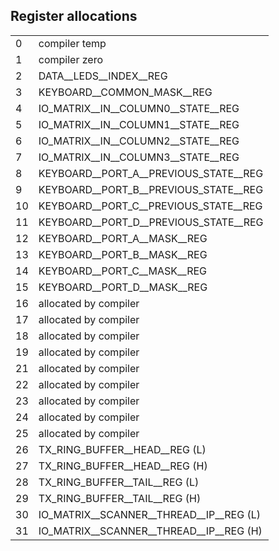 ## Register allocations

|    |                                                                 |
|----|-----------------------------------------------------------------|
|  0 | compiler temp                                                   |
|  1 | compiler zero                                                   |
|  2 | DATA__LEDS__INDEX__REG                                          |
|  3 | KEYBOARD__COMMON_MASK__REG                                      |
|  4 | IO_MATRIX__IN__COLUMN0__STATE__REG                              |
|  5 | IO_MATRIX__IN__COLUMN1__STATE__REG                              |
|  6 | IO_MATRIX__IN__COLUMN2__STATE__REG                              |
|  7 | IO_MATRIX__IN__COLUMN3__STATE__REG                              |
|  8 | KEYBOARD__PORT_A__PREVIOUS_STATE__REG                           |
|  9 | KEYBOARD__PORT_B__PREVIOUS_STATE__REG                           |
| 10 | KEYBOARD__PORT_C__PREVIOUS_STATE__REG                           |
| 11 | KEYBOARD__PORT_D__PREVIOUS_STATE__REG                           |
| 12 | KEYBOARD__PORT_A__MASK__REG                                     |
| 13 | KEYBOARD__PORT_B__MASK__REG                                     |
| 14 | KEYBOARD__PORT_C__MASK__REG                                     |
| 15 | KEYBOARD__PORT_D__MASK__REG                                     |
| 16 | allocated by compiler                                           |
| 17 | allocated by compiler                                           |
| 18 | allocated by compiler                                           |
| 19 | allocated by compiler                                           |
| 21 | allocated by compiler                                           |
| 22 | allocated by compiler                                           |
| 23 | allocated by compiler                                           |
| 24 | allocated by compiler                                           |
| 25 | allocated by compiler                                           |
| 26 | TX_RING_BUFFER__HEAD__REG (L)                                   |
| 27 | TX_RING_BUFFER__HEAD__REG (H)                                   |
| 28 | TX_RING_BUFFER__TAIL__REG (L)                                   |
| 29 | TX_RING_BUFFER__TAIL__REG (H)                                   |
| 30 | IO_MATRIX__SCANNER__THREAD__IP__REG (L)                         |
| 31 | IO_MATRIX__SCANNER__THREAD__IP__REG (H)                         |
